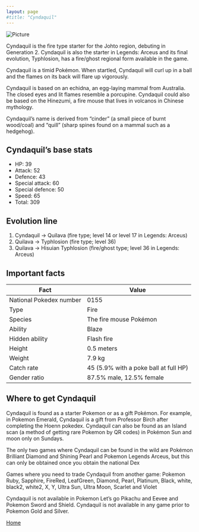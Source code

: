 ```yaml
---
layout: page
#title: "Cyndaquil"
---
```


![Picture](https://www.pokemon.com/static-assets/content-assets/cms2/img/pokedex/full/155.png)

Cyndaquil is the fire type starter for the Johto region, debuting in Generation 2. Cyndaquil is also the starter in Legends: Arceus and its final evolution, Typhlosion, has a fire/ghost regional form available in the game.  

 Cyndaquil is a timid Pokémon. When startled, Cyndaquil will curl up in a ball and the flames on its back will flare up vigorously.  

Cyndaquil is based on an echidna, an egg-laying mammal from Australia. The closed eyes and lit flames resemble a porcupine. Cyndaquil could also be based on the Hinezumi, a fire mouse that lives in volcanos in Chinese mythology.  

Cyndaquil’s name is derived from “cinder” (a small piece of burnt wood/coal) and “quill” (sharp spines found on a mammal such as a hedgehog).  

 

## Cyndaquil’s base stats 

* HP: 39 
* Attack: 52  
* Defence: 43 
* Special attack: 60 
* Special defence: 50 
* Speed: 65 
* Total: 309 

## Evolution line 

1. Cyndaquil -> Quilava (fire type; level 14 or level 17 in Legends: Arceus)
1. Quilava -> Typhlosion (fire type; level 36) 
1. Quilava -> Hisuian Typhlosion (fire/ghost type; level 36 in Legends: Arceus) 

## Important facts 

| Fact                    | Value                                             |
|-------------------------|---------------------------------------------------|
| National Pokedex number | 0155                                              |
| Type                    | Fire                                              |
| Species                 | The fire mouse Pokémon                            |
| Ability                 | Blaze                                             |
| Hidden ability          | Flash fire                                        |
| Height                  | 0.5 meters                                        |
| Weight                  | 7.9 kg                                            |
| Catch rate              | 45 (5.9% with a poke ball at full HP)             |
| Gender ratio            | 87.5% male, 12.5% female                          |

## Where to get Cyndaquil 

Cyndaquil is found as a starter Pokemon or as a gift Pokémon. For example, in Pokemon Emerald, Cyndaquil is a gift from Professor Birch after completing the Hoenn pokedex.  Cyndaquil can also be found as an Island scan (a method of getting rare Pokemon by QR codes) in Pokémon Sun and moon only on Sundays.  

The only two games  where Cyndaquil can be found in the wild are Pokémon Brilliant Diamond and Shining Pearl and Pokemon Legends Arceus, but this can only be obtained once you obtain the national Dex  

Games where you need to trade Cyndaquil from another game: Pokemon Ruby, Sapphire, FireRed, LeafGreen, Diamond, Pearl, Platinum, Black, white, black2, white2, X, Y, Ultra Sun, Ultra Moon, Scarlet and Violet 

Cyndaquil is not available in Pokemon Let’s go Pikachu and Eevee and Pokemon Sword and Shield. Cyndaquil is not available in any game prior to Pokemon Gold and Silver.  

[Home](index.md)

